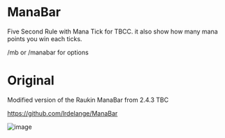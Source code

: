 # ManaBar
Five Second Rule with Mana Tick for TBCC.
it also show how many mana points you win each ticks.

/mb or /manabar for options

# Original
Modified version of the Raukin ManaBar from 2.4.3 TBC

https://github.com/lrdelange/ManaBar

![image](https://user-images.githubusercontent.com/85767653/147578691-3d10d989-ca90-4cfc-bb05-39a64294769a.png)
